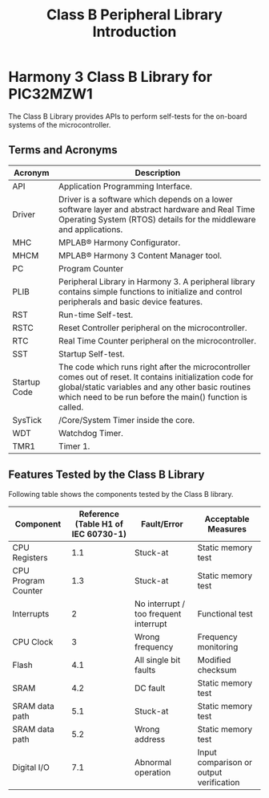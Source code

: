 ﻿---
grand_parent: Harmony 3 Class B Library for PIC32MZW1
parent: PIC32MZW1 Class B Library
title: Class B Peripheral Library Introduction
nav_order: 2
---

# Harmony 3 Class B Library for PIC32MZW1

The Class B Library provides APIs to perform self-tests for the on-board systems of the microcontroller.

## Terms and Acronyms

| **Acronym**   | **Description**                                                 |
| ---           | ---                                                             |
| API           | Application Programming Interface. |
| Driver        | Driver is a software which depends on a lower software layer and abstract hardware and Real Time Operating System (RTOS) details for the middleware and applications. |
| MHC           | MPLAB® Harmony Configurator. |
| MHCM          | MPLAB® Harmony 3 Content Manager tool. |
| PC            | Program Counter |
| PLIB          | Peripheral Library in Harmony 3. A peripheral library contains simple functions to initialize and control peripherals and basic device features. |
| RST           | Run-time Self-test. |
| RSTC          | Reset Controller peripheral on the microcontroller. |
| RTC           | Real Time Counter peripheral on the microcontroller. |
| SST           | Startup Self-test. |
| Startup Code  | The code which runs right after the microcontroller comes out of reset. It contains initialization code for global/static variables and any other basic routines which need to be run before the main() function is called. |
| SysTick       | /Core/System Timer inside the core. |
| WDT           | Watchdog Timer. |
| TMR1           | Timer 1. |


## Features Tested by the Class B Library

Following table shows the components tested by the Class B library.

| **Component** | **Reference (Table H1 of IEC 60730-1)** | **Fault/Error** | **Acceptable Measures** |
| --- | --- | --- | --- |
| CPU Registers         | 1.1                             | Stuck-at                                | Static memory test |
| CPU Program Counter   | 1.3                             | Stuck-at                                | Static memory test |
| Interrupts            | 2                               | No interrupt / too frequent interrupt   | Functional test |
| CPU Clock             | 3                               | Wrong frequency                         | Frequency monitoring  |
| Flash                 | 4.1                             | All single bit faults                   | Modified checksum |
| SRAM                  | 4.2                             | DC fault                                | Static memory test |
| SRAM data path        | 5.1                             | Stuck-at                                | Static memory test |
| SRAM data path        | 5.2                             | Wrong address                           | Static memory test |
| Digital I/O           | 7.1                             | Abnormal operation                      | Input comparison or output verification |

